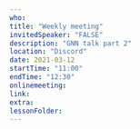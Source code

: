 ```yaml
---
who: 
title: "Weekly meeting"
invitedSpeaker: "FALSE"
description: "GNN talk part 2"
location: "Discord"
date: 2021-03-12
startTime: "11:00"
endTime: "12:30"
onlinemeeting: 
link: 
extra: 
lessonFolder: 
---
```

